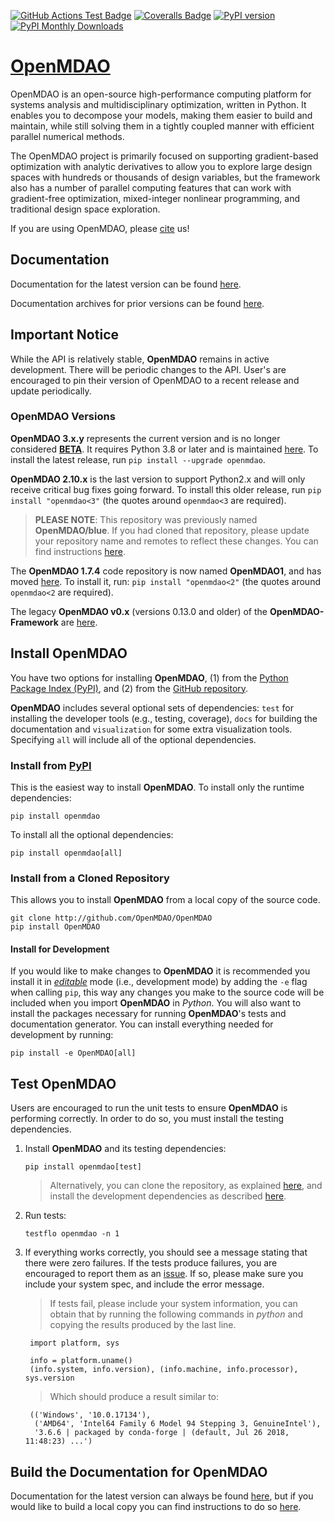 [![GitHub Actions Test Badge][17]][18]
[![Coveralls Badge][13]][14]
[![PyPI version][10]][11]
[![PyPI Monthly Downloads][12]][11]

# [OpenMDAO][0]

OpenMDAO is an open-source high-performance computing platform for
systems analysis and multidisciplinary optimization, written in Python.
It enables you to decompose your models, making them easier to build and
maintain, while still solving them in a tightly coupled manner with
efficient parallel numerical methods.

The OpenMDAO project is primarily focused on supporting gradient-based
optimization with analytic derivatives to allow you to explore large
design spaces with hundreds or thousands of design variables, but the
framework also has a number of parallel computing features that can
work with gradient-free optimization, mixed-integer nonlinear
programming, and traditional design space exploration.

If you are using OpenMDAO, please [cite][20] us!

## Documentation

Documentation for the latest version can be found [here][2].

Documentation archives for prior versions can be found [here][3].

## Important Notice

While the API is relatively stable, **OpenMDAO** remains in active development.
There will be periodic changes to the API.
User's are encouraged to pin their version of OpenMDAO to a recent release and
update periodically.

### OpenMDAO Versions

**OpenMDAO 3.x.y** represents the current version and is no longer
considered **[BETA][15]**.  It requires Python 3.8 or later and is
maintained [here][4].
To install the latest release, run `pip install --upgrade openmdao`.

**OpenMDAO 2.10.x** is the last version to support Python2.x and will
only receive critical bug fixes going forward.
To install this older release, run `pip install "openmdao<3"`
(the quotes around `openmdao<3` are required).

> **PLEASE NOTE**: This repository was previously named **OpenMDAO/blue**.
If you had cloned that repository, please update your repository name and
remotes to reflect these changes. You can find instructions [here][8].

The **OpenMDAO 1.7.4** code repository is now named **OpenMDAO1**, and has moved
[here][5]. To install it, run: `pip install "openmdao<2"`
(the quotes around `openmdao<2` are required).

The legacy **OpenMDAO v0.x** (versions 0.13.0 and older) of the
**OpenMDAO-Framework** are [here][6].

## Install OpenMDAO

You have two options for installing **OpenMDAO**, (1) from the
[Python Package Index (PyPI)][1], and (2) from the [GitHub repository][4].

**OpenMDAO** includes several optional sets of dependencies:
`test` for installing the developer tools (e.g., testing, coverage),
`docs` for building the documentation and
`visualization` for some extra visualization tools.
Specifying `all` will include all of the optional dependencies.

### Install from [PyPI][1]

This is the easiest way to install **OpenMDAO**. To install only the runtime
dependencies:

    pip install openmdao

To install all the optional dependencies:

    pip install openmdao[all]

### Install from a Cloned Repository

This allows you to install **OpenMDAO** from a local copy of the source code.

    git clone http://github.com/OpenMDAO/OpenMDAO
    pip install OpenMDAO

#### Install for Development

If you would like to make changes to **OpenMDAO** it is recommended you
install it in *[editable][16]* mode (i.e., development mode) by adding the `-e`
flag when calling `pip`, this way any changes you make to the source code will
be included when you import **OpenMDAO** in *Python*. You will also want to
install the packages necessary for running **OpenMDAO**'s tests and documentation
generator.  You can install everything needed for development by running:

    pip install -e OpenMDAO[all]

## Test OpenMDAO

Users are encouraged to run the unit tests to ensure **OpenMDAO** is performing
correctly.  In order to do so, you must install the testing dependencies.

1. Install **OpenMDAO** and its testing dependencies:

    `pip install openmdao[test]`

    > Alternatively, you can clone the repository, as explained
    [here](#install-from-a-cloned-repository), and install the development
    dependencies as described [here](#install-the-developer-dependencies).

2. Run tests:

    `testflo openmdao -n 1`

3. If everything works correctly, you should see a message stating that there
were zero failures.  If the tests produce failures, you are encouraged to report
them as an [issue][7].  If so, please make sure you include your system spec,
and include the error message.

    > If tests fail, please include your system information, you can obtain
    that by running the following commands in *python* and copying the results
    produced by the last line.

        import platform, sys

        info = platform.uname()
        (info.system, info.version), (info.machine, info.processor), sys.version

    > Which should produce a result similar to:

        (('Windows', '10.0.17134'),
         ('AMD64', 'Intel64 Family 6 Model 94 Stepping 3, GenuineIntel'),
         '3.6.6 | packaged by conda-forge | (default, Jul 26 2018, 11:48:23) ...')

## Build the Documentation for OpenMDAO

Documentation for the latest version can always be found [here][2], but if you would like to build a local copy you can find instructions to do so [here][19].

[0]: http://openmdao.org/ "OpenMDAO"
[1]: https://pypi.org/project/openmdao/ "OpenMDAO @PyPI"

[2]: http://openmdao.org/newdocs/versions/latest "Latest Docs"
[3]: http://openmdao.org/docs "Archived Docs"

[4]: https://github.com/OpenMDAO/OpenMDAO "OpenMDAO Git Repo"
[5]: https://github.com/OpenMDAO/OpenMDAO1 "OpenMDAO 1.x Git Repo"
[6]: https://github.com/OpenMDAO/OpenMDAO-Framework "OpenMDAO Framework Git Repo"

[7]: https://github.com/OpenMDAO/OpenMDAO/issues/new "Make New OpenMDAO Issue"

[8]: https://help.github.com/articles/changing-a-remote-s-url/ "Update Git Remote URL"

[10]: https://badge.fury.io/py/openmdao.svg "PyPI Version"
[11]: https://badge.fury.io/py/openmdao "OpenMDAO @PyPI"

[12]: https://img.shields.io/pypi/dm/openmdao "PyPI Monthly Downloads"

[13]: https://coveralls.io/repos/github/OpenMDAO/OpenMDAO/badge.svg?branch=master "Coverage Badge"
[14]: https://coveralls.io/github/OpenMDAO/OpenMDAO?branch=master "OpenMDAO @Coveralls"

[15]: https://en.wikipedia.org/wiki/Software_release_life_cycle#Beta "Wikipedia Beta"

[16]: https://setuptools.readthedocs.io/en/latest/setuptools.html#development-mode "Pip Editable Mode"

[17]: https://github.com/OpenMDAO/OpenMDAO/actions/workflows/openmdao_test_workflow.yml/badge.svg "Github Actions Badge"
[18]: https://github.com/OpenMDAO/OpenMDAO/actions "Github Actions"

[19]: http://openmdao.org/newdocs/versions/latest/other_useful_docs/developer_docs/doc_build.html

[20]: https://openmdao.org/newdocs/versions/latest/other/citing.html
